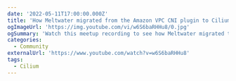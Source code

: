 ```yaml
---
date: '2022-05-11T17:00:00.000Z'
title: 'How Meltwater migrated from the Amazon VPC CNI plugin to Cilium in K8s'
ogImageUrl: 'https://img.youtube.com/vi/w6S6baRHHu8/0.jpg'
ogSummary: 'Watch this meetup recording to see how Meltwater migrated to Cilium'
categories:
  - Community
externalUrl: 'https://www.youtube.com/watch?v=w6S6baRHHu8'
tags:
  - Cilium
---
```

